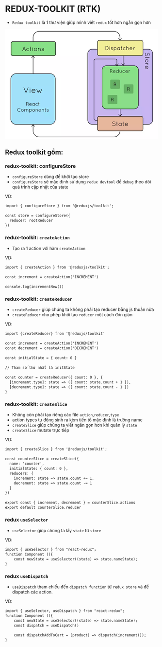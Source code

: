 # REDUX-TOOLKIT (RTK)

-  `Redux toolkit` là 1 thư viện giúp mình viết `redux` tốt hơn ngắn gọn hơn

![alt](./images/image.webp)

## Redux toolkit gồm:

### redux-toolkit: configureStore

-  `configureStore` dùng để khởi tạo store
-  `configureStore` sẽ mặc định sử dụng `redux devtool` để `debug` theo dõi quá trình cập nhật của state

VD:

```
import { configureStore } from '@reduxjs/toolkit';

const store = configureStore({
  reducer: rootReducer
})

```

### redux-toolkit: `createAction`

-  Tạo ra 1 action với hàm `createAction`

VD:

```
import { createAction } from '@reduxjs/toolkit';

const increment = createAction('INCREMENT')

console.log(incrementNew())
```

### redux-toolkit: `createReducer`

-  `createReducer` giúp chúng ta không phải tạo reducer bằng js thuần nữa
-  `createReducer` cho phép khởi tạo `reducer` một cách đơn giản

VD:

```
import {createReducer} from '@reduxjs/toolkit'

const increment = createAction('INCREMENT')
const decrement = createAction('DECREMENT')

const initialState = { count: 0 }

// Tham số thứ nhất là initState

const counter = createReducer({ count: 0 }, {
  [increment.type]: state => ({ count: state.count + 1 }),
  [decrement.type]: state => ({ count: state.count - 1 })
}

```

### redux-toolkit: `createSlice`

-  Không còn phải tạo riêng các file `action`,`reducer`,`type`
-  action types tự động sinh ra kèm tiền tố mặc định là trường name
-  `createSlice` giúp chúng ta viết ngắn gọn hơn khi quản lý `state`
-  `createSlice` mutate trực tiếp

VD:

```
import { createSlice } from '@reduxjs/toolkit';

const counterSlice = createSlice({
  name: 'counter',
  initialState: { count: 0 },
  reducers: {
    increment: state => state.count += 1,
    decrement: state => state.count -= 1
  }
})

export const { increment, decrement } = counterSlice.actions
export default counterSlice.reducer

```

### redux `useSelector`

-  `useSelector` giúp chúng ta lấy `state` từ `store`

VD:

```
import { useSelector } from "react-redux";
function Component (){
    const newState = useSelector((state) => state.nameState);
}

```

### redux `useDispatch`

-  `useDispatch` tham chiếu đến `dispatch function` từ `redux store` và để dispatch các action.

VD:

```
import { useSelector, useDispatch } from "react-redux";
function Component (){
    const newState = useSelector((state) => state.nameState);
    const dispatch = useDispatch()

    const dispatchAddToCart = (product) => dispatch(increment());
}

```
